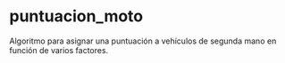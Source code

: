 # puntuacion_moto
Algoritmo para asignar una puntuación a vehículos de segunda mano en función de varios factores.
